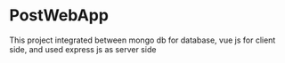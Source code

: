 # PostWebApp
This project integrated between mongo db for database, vue js for client side, and used express js as server side
